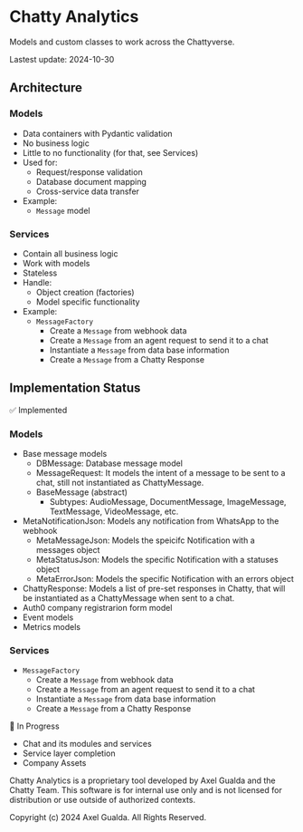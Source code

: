 # Chatty Analytics
Models and custom classes to work across the Chattyverse.

Lastest update: 2024-10-30

## Architecture

### Models
- Data containers with Pydantic validation
- No business logic
- Little to no functionality (for that, see Services)
- Used for:
  - Request/response validation
  - Database document mapping
  - Cross-service data transfer
- Example:
  - `Message` model

### Services
- Contain all business logic
- Work with models
- Stateless
- Handle:
  - Object creation (factories)
  - Model specific functionality
- Example:
  - `MessageFactory`
    - Create a `Message` from webhook data
    - Create a `Message` from an agent request to send it to a chat
    - Instantiate a `Message` from data base information
    - Create a `Message` from a Chatty Response

## Implementation Status

✅ Implemented

### Models
- Base message models
    - DBMessage: Database message model
    - MessageRequest: It models the intent of a message to be sent to a chat, still not instantiated as ChattyMessage.
    - BaseMessage (abstract)
        - Subtypes: AudioMessage, DocumentMessage, ImageMessage, TextMessage, VideoMessage, etc.
- MetaNotificationJson: Models any notification from WhatsApp to the webhook
    - MetaMessageJson: Models the speicifc Notification with a messages object
    - MetaStatusJson: Models the specific Notification with a statuses object
    - MetaErrorJson: Models the specific Notification with an errors object
- ChattyResponse: Models a list of pre-set responses in Chatty, that will be instantiated as a ChattyMessage when sent to a chat.
- Auth0 company registrarion form model
- Event models
- Metrics models

### Services
- `MessageFactory`
    - Create a `Message` from webhook data
    - Create a `Message` from an agent request to send it to a chat
    - Instantiate a `Message` from data base information
    - Create a `Message` from a Chatty Response

🚧 In Progress
- Chat and its modules and services
- Service layer completion
- Company Assets

Chatty Analytics is a proprietary tool developed by Axel Gualda and the Chatty Team. This software is for internal use only and is not licensed for distribution or use outside of authorized contexts.

Copyright (c) 2024 Axel Gualda. All Rights Reserved.
